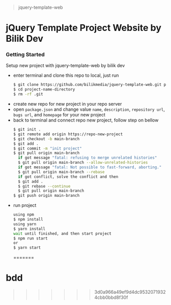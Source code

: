 > jquery-template-web

# jQuery Template Project Website by Bilik Dev

### Getting Started

Setup new project with jquery-template-web by bilik dev

- enter terminal and clone this repo to local, just run
  ```bash
  $ git clone https://github.com/bilikmedia/jquery-template-web.git project-name-directory
  $ cd project-name-directory
  $ rm -rf .git
  ```
- create new repo for new project in your repo server
- open `package.json` and change value `name`, `description`, `repository url`, `bugs url`, and `homepage` for your new project
- back to terminal and connect repo new project, follow step on bellow
  ```bash
  $ git init .
  $ git remote add origin https://repo-new-project
  $ git checkout -b main-branch
  $ git add .
  $ git commit -m "init project"
  $ git pull origin main-branch
    if got message "fatal: refusing to merge unrelated histories"
    $ git pull origin main-branch --allow-unrelated-histories
    if got message "fatal: Not possible to fast-forward, aborting."
    $ git pull origin main-branch --rebase
    if got conflict, solve the conflict and then
    $ git add .
    $ git rebase --continue
    $ git pull origin main-branch
  $ git push origin main-branch
  ```
- run project
  ```bash
  using npm
  $ npm install
  using yarn
  $ yarn install
  wait until finished, and then start project
  $ npm run start
  or
  $ yarn start
  ```
  =======

# bdd

> > > > > > > 3d0a966a49ef9d4dc95320719324cbb0bbd8f30f

